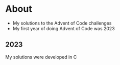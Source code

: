 # About
- My solutions to the Advent of Code challenges
- My first year of doing Advent of Code was 2023

## 2023
My solutions were developed in C
